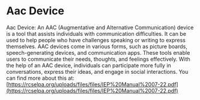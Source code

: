 # Aac Device
Aac Device: An AAC (Augmentative and Alternative Communication) device is a tool that assists individuals with communication difficulties. It can be used to help people who have challenges speaking or writing to express themselves. AAC devices come in various forms, such as picture boards, speech-generating devices, and communication apps. These tools enable users to communicate their needs, thoughts, and feelings effectively. With the help of an AAC device, individuals can participate more fully in conversations, express their ideas, and engage in social interactions.
You can find more about this at: [https://rcselpa.org/uploads/files/files/IEP%20Manual%2007-22.pdf](https://rcselpa.org/uploads/files/files/IEP%20Manual%2007-22.pdf)